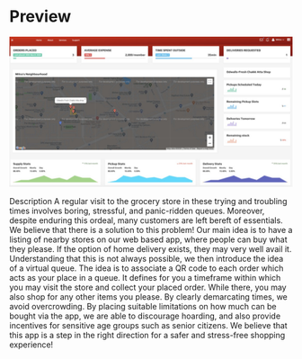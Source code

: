 #


# Preview

![LockDown Queue template preview](https://github.com/kj7kunal/LockdownQueue/blob/master/img/screenshot.jpeg)

Description
A regular visit to the grocery store in these trying and troubling times involves boring, stressful, and panic-ridden queues. Moreover, despite enduring this ordeal, many customers are left bereft of essentials. We believe that there is a solution to this problem! Our main idea is to have a listing of nearby stores on our web based app, where people can buy what they please. If the option of home delivery exists, they may very well avail it. Understanding that this is not always possible, we then introduce the idea of a virtual queue. The idea is to associate a QR code to each order which acts as your place in a queue. It defines for you a timeframe within which you may visit the store and collect your placed order. While there, you may also shop for any other items you please. By clearly demarcating times, we avoid overcrowding. By placing suitable limitations on how much can be bought via the app, we are able to discourage hoarding, and also provide incentives for sensitive age groups such as senior citizens. We believe that this app is a step in the right direction for a safer and stress-free shopping experience!